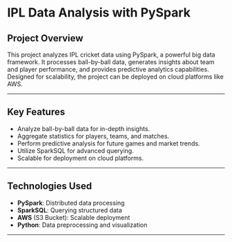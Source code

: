
# IPL Data Analysis with PySpark

## **Project Overview**
This project analyzes IPL cricket data using PySpark, a powerful big data framework. It processes ball-by-ball data, generates insights about team and player performance, and provides predictive analytics capabilities. Designed for scalability, the project can be deployed on cloud platforms like AWS.

---

## **Key Features**
- Analyze ball-by-ball data for in-depth insights.
- Aggregate statistics for players, teams, and matches.
- Perform predictive analysis for future games and market trends.
- Utilize SparkSQL for advanced querying.
- Scalable for deployment on cloud platforms.

---

## **Technologies Used**
- **PySpark**: Distributed data processing
- **SparkSQL**: Querying structured data
- **AWS** (S3 Bucket): Scalable deployment
- **Python**: Data preprocessing and visualization

---



